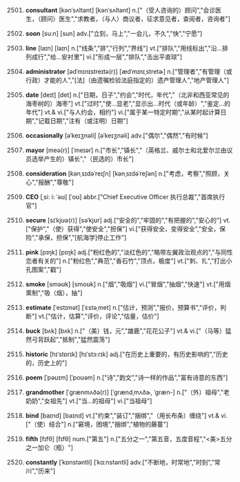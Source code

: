 2501. **consultant**
[kənˈsʌltənt]  [kənˈsʌltənt]
n.["（受人咨询的）顾问","会诊医生，（顾问）医生","求教者，（与人）商议者，征求意见者，查阅者，咨询者"]  

2502. **soon**
[su:n]  [sun]
adv.["立刻，马上","一会儿，不久","快","宁愿"]  

2503. **line**
[laɪn]  [laɪn]
n.["线条","排","行列","界线"]  vt.["排队","用线标出","沿…排列成行","给…安衬里"]  vi.["形成一层","排队","击出平直球"]  

2504. **administrator**
[ədˈmɪnɪstreɪtə(r)]  [ædˈmɪnɪˌstretɚ]
n.["管理者","有管理（或行政）才能的人","[法]（由遗嘱检验法庭指定的）遗产管理人","地产管理人"]  

2505. **date**
[deɪt]  [det]
n.["日期，日子","约会","时代，年代","（北非和西亚常见的海枣树的）海枣"]  vt.["过时","使…显老","显示出…时代（或年龄）","鉴定…的年代"]  vt.& vi.["与人约会，相约"]  vi.["属于某一特定时期","从某时起计算日期","记载日期","注有（或注明）日期"]  

2506. **occasionally**
[əˈkeɪʒnəli]  [əˈkeɪʒnəli]
adv.["偶尔","偶然","有时候"]  

2507. **mayor**
[meə(r)]  [ˈmeɪər]
n.["市长","镇长","（英格兰、威尔士和北爱尔兰由议员选举产生的）镇长","（民选的）市长"]  

2508. **consideration**
[kənˌsɪdəˈreɪʃn]  [kənˌsɪdəˈreʃən]
n.["考虑，考察","照顾，关心","报酬","尊敬"]  

2509. **CEO**
[ˌsi: i: ˈəʊ]  [ˈoʊ]
abbr.["Chief Executive Officer 执行总裁","首席执行官"]  

2510. **secure**
[sɪˈkjʊə(r)]  [səˈkjʊr]
adj.["安全的","牢固的","有把握的","安心的"]  vt.["保护","（使）获得","使安全","担保"]  vi.["获得安全，变得安全","安全，保险","承保，担保","[航海学]停止工作"]  

2511. **pink**
[pɪŋk]  [pɪŋk]
adj.["粉红色的","淡红色的","略带左翼政治观点的","与同性恋者有关的"]  n.["粉红色","典范","香石竹","顶点，极度"]  vt.["刺、扎","打出小孔图案","戳"]  

2512. **smoke**
[sməʊk]  [smoʊk]
n.["烟","吸烟"]  vi.["冒烟","抽烟","快速"]  vt.["用烟熏制","吸（烟），抽"]  

2513. **estimate**
[ˈestɪmət]  [ˈɛstəˌmet]
n.["估计，预测","报价，预算书","评价，判断"]  vt.["估计，估算","评价，评论","估量，估价"]  

2514. **buck**
[bʌk]  [bʌk]
n.["（美）钱，元","雄鹿","花花公子"]  vt.& vi.["（马等）猛然弓背跃起","抵制","猛然震荡"]  

2515. **historic**
[hɪˈstɒrɪk]  [hɪˈstɔ:rɪk]
adj.["在历史上重要的，有历史影响的","历史的，历史上的"]  

2516. **poem**
[ˈpəʊɪm]  [ˈpoʊəm]
n.["诗","韵文","诗一样的作品","富有诗意的东西"]  

2517. **grandmother**
[ˈgrænmʌðə(r)]  [ˈɡrændˌmʌðɚ, ˈɡræn-]
n.["（外）祖母","老奶奶","女祖先"]  vt.["当…的祖母"]  vi.["当祖母"]  

2518. **bind**
[baɪnd]  [baɪnd]
vt.["约束","装订","捆绑","（用长布条）缠绕"]  vt.& vi.["（使）结合"]  n.["窘境，困境","捆绑","植物的藤蔓"]  

2519. **fifth**
[fɪfθ]  [fɪfθ]
num.["第五"]  n.["五分之一","第五音，五度音程","<美>五分之一加仑（瓶）"]  

2520. **constantly**
[ˈkɒnstəntli]  [ˈkɑ:nstəntli]
adv.["不断地，时常地","时刻","常川","历来"]  

